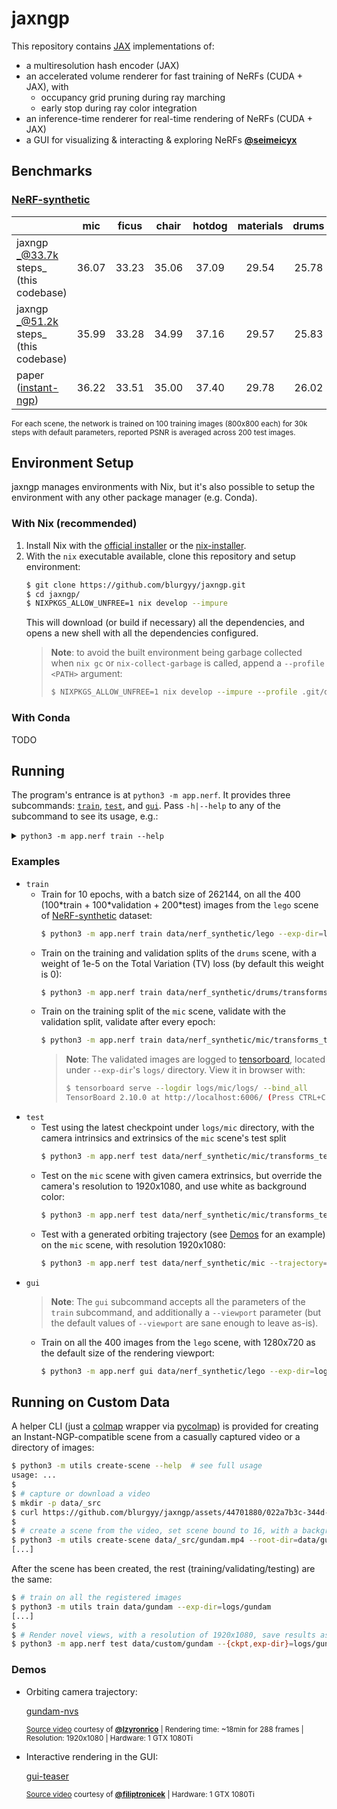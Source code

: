 jaxngp
======

This repository contains [JAX] implementations of:
* a multiresolution hash encoder (JAX)
* an accelerated volume renderer for fast training of NeRFs (CUDA + JAX), with
  * occupancy grid pruning during ray marching
  * early stop during ray color integration
* an inference-time renderer for real-time rendering of NeRFs (CUDA + JAX)
* a GUI for visualizing \& interacting \& exploring NeRFs **[@seimeicyx]**

Benchmarks
----------

### [NeRF-synthetic]

|                                            | mic   | ficus | chair | hotdog | materials | drums | ship  | lego  | average |
|:--- |:---:|:---:|:---:|:---:|:---:|:---:|:---:|:---:|:---:|
| jaxngp _@33.7k steps_ <br> (this codebase) | 36.07 | 33.23 | 35.06 | 37.09  | 29.54     | 25.78 | 30.93 | 36.08 | 32.973  |
| jaxngp _@51.2k steps_ <br> (this codebase) | 35.99 | 33.28 | 34.99 | 37.16  | 29.57     | 25.83 | 30.93 | 36.11 | 32.983  |
| paper ([instant-ngp])                      | 36.22 | 33.51 | 35.00 | 37.40  | 29.78     | 26.02 | 31.10 | 36.39 | 33.176  |

<sup>
For each scene, the network is trained on 100 training images (800x800 each) for 30k steps with
default parameters, reported PSNR is averaged across 200 test images.
</sup>

Environment Setup
-----------------

jaxngp manages environments with Nix, but it's also possible to setup the environment with any other package manager (e.g. Conda).

### With Nix (recommended)

1. Install Nix with the [official installer](https://nixos.org/download) or the [nix-installer](https://github.com/DeterminateSystems/nix-installer/releases).
2. With the `nix` executable available, clone this repository and setup environment:
   ```bash
   $ git clone https://github.com/blurgyy/jaxngp.git
   $ cd jaxngp/
   $ NIXPKGS_ALLOW_UNFREE=1 nix develop --impure
   ```
   This will download (or build if necessary) all the dependencies, and opens a new shell with all the dependencies configured.
   > **Note**: to avoid the built environment being garbage collected when `nix gc` or `nix-collect-garbage` is called, append a `--profile <PATH>` argument:
   > ```bash
   > $ NIXPKGS_ALLOW_UNFREE=1 nix develop --impure --profile .git/devshell.profile
   > ```

### With Conda

TODO

Running
-------

<!-- > **Note**: All the commands below are run after the environment has been setup. -->

The program's entrance is at `python3 -m app.nerf`.  It provides three subcommands: [`train`](./app/nerf/train.py), [`test`](./app/nerf/test.py), and [`gui`](./app/nerf/gui.py).  Pass `-h|--help` to any of the subcommand to see its usage, e.g.:

<details>
<summary>
  <code>python3 -m app.nerf train --help</code>
</summary>

```markdown
usage: __main__.py train [-h] --exp-dir PATH [--raymarch.diagonal-n-steps INT]
                         [--raymarch.perturb | --raymarch.no-perturb]
                         [--raymarch.density-grid-res INT] [--render.bg FLOAT FLOAT FLOAT]
                         [--render.random-bg | --render.no-random-bg]
                         [--scene.sharpness-threshold FLOAT] [--scene.world-scale FLOAT]
                         [--scene.resolution-scale FLOAT]
                         [--logging {DEBUG,INFO,WARN,WARNING,ERROR,CRITICAL}] [--seed INT]
                         [--summary | --no-summary] [--frames-val PATH [PATH ...]]
                         [--ckpt {None}|PATH] [--lr FLOAT] [--tv-scale FLOAT] [--bs INT]
                         [--n-epochs INT] [--n-batches INT] [--data-loop INT] [--validate-every INT]
                         [--keep INT] [--keep-every {None}|INT]
                         [--raymarch-eval.diagonal-n-steps INT]
                         [--raymarch-eval.perturb | --raymarch-eval.no-perturb]
                         [--raymarch-eval.density-grid-res INT] [--render-eval.bg FLOAT FLOAT FLOAT]
                         [--render-eval.random-bg | --render-eval.no-random-bg]
                         PATH [PATH ...]

╭─ positional arguments ───────────────────────────────────────────────────────────────────────────╮
│ PATH [PATH ...]         directories or transform.json files containing data for training         │
│                         (required)                                                               │
╰──────────────────────────────────────────────────────────────────────────────────────────────────╯
╭─ arguments ──────────────────────────────────────────────────────────────────────────────────────╮
│ -h, --help              show this help message and exit                                          │
│ --exp-dir PATH          experiment artifacts are saved under this directory (required)           │
│ --frames-val PATH [PATH ...]                                                                     │
│                         directories or transform.json files containing data for validation       │
│                         (default: )                                                              │
│ --ckpt {None}|PATH      if specified, continue training from this checkpoint (default: None)     │
╰──────────────────────────────────────────────────────────────────────────────────────────────────╯
╭─ raymarch arguments ─────────────────────────────────────────────────────────────────────────────╮
│ raymarching/rendering options during training                                                    │
│ ──────────────────────────────────────────────────────────────────────────────────────────────── │
│ --raymarch.diagonal-n-steps INT                                                                  │
│                         for calculating the length of a minimal ray marching step, the NGP paper │
│                         uses 1024 (appendix E.1) (default: 1024)                                 │
│ --raymarch.perturb, --raymarch.no-perturb                                                        │
│                         whether to fluctuate the first sample along the ray with a tiny          │
│                         perturbation (default: True)                                             │
│ --raymarch.density-grid-res INT                                                                  │
│                         resolution for the auxiliary density/occupancy grid, the NGP paper uses  │
│                         128 (appendix E.2) (default: 128)                                        │
╰──────────────────────────────────────────────────────────────────────────────────────────────────╯
╭─ render arguments ───────────────────────────────────────────────────────────────────────────────╮
│ raymarching/rendering options during training                                                    │
│ ──────────────────────────────────────────────────────────────────────────────────────────────── │
│ --render.bg FLOAT FLOAT FLOAT                                                                    │
│                         background color for transparent parts of the image, has no effect if    │
│                         `random_bg` is True (default: 1.0 1.0 1.0)                               │
│ --render.random-bg, --render.no-random-bg                                                        │
│                         ignore `bg` specification and use random color for transparent parts of  │
│                         the image (default: True)                                                │
╰──────────────────────────────────────────────────────────────────────────────────────────────────╯
╭─ scene arguments ────────────────────────────────────────────────────────────────────────────────╮
│ raymarching/rendering options during training                                                    │
│ ──────────────────────────────────────────────────────────────────────────────────────────────── │
│ --scene.sharpness-threshold FLOAT                                                                │
│                         images with sharpness lower than this value will be discarded (default:  │
│                         -1.0)                                                                    │
│ --scene.world-scale FLOAT                                                                        │
│                         scale both the scene's camera positions and bounding box with this       │
│                         factor (default: 1.0)                                                    │
│ --scene.resolution-scale FLOAT                                                                   │
│                         scale input images in case they are too large, camera intrinsics are     │
│                         also scaled to match the updated image resolution. (default: 1.0)        │
╰──────────────────────────────────────────────────────────────────────────────────────────────────╯
╭─ common arguments ───────────────────────────────────────────────────────────────────────────────╮
│ --logging {DEBUG,INFO,WARN,WARNING,ERROR,CRITICAL}                                               │
│                         log level (default: INFO)                                                │
│ --seed INT              random seed (default: 1000000007)                                        │
│ --summary, --no-summary                                                                          │
│                         display model information after model init (default: False)              │
╰──────────────────────────────────────────────────────────────────────────────────────────────────╯
╭─ train arguments ────────────────────────────────────────────────────────────────────────────────╮
│ training hyper parameters                                                                        │
│ ──────────────────────────────────────────────────────────────────────────────────────────────── │
│ --lr FLOAT              learning rate (default: 0.01)                                            │
│ --tv-scale FLOAT        scalar multiplied to total variation loss, set this to a positive value  │
│                         to enable calculation of TV loss (default: 0.0)                          │
│ --bs INT                batch size (default: 1048576)                                            │
│ --n-epochs INT          training epochs (default: 50)                                            │
│ --n-batches INT         batches per epoch (default: 1024)                                        │
│ --data-loop INT         loop within training data for this number of iterations, this helps      │
│                         reduce the effective dataloader overhead. (default: 1)                   │
│ --validate-every INT    will validate every `validate_every` epochs, set this to a large value   │
│                         to disable validation (default: 10)                                      │
│ --keep INT              number of latest checkpoints to keep (default: 1)                        │
│ --keep-every {None}|INT                                                                          │
│                         how many epochs should a new checkpoint to be kept (in addition to       │
│                         keeping the last `keep` checkpoints) (default: 8)                        │
╰──────────────────────────────────────────────────────────────────────────────────────────────────╯
╭─ raymarch-eval arguments ────────────────────────────────────────────────────────────────────────╮
│ raymarching/rendering options for validating during training                                     │
│ ──────────────────────────────────────────────────────────────────────────────────────────────── │
│ --raymarch-eval.diagonal-n-steps INT                                                             │
│                         for calculating the length of a minimal ray marching step, the NGP paper │
│                         uses 1024 (appendix E.1) (default: 1024)                                 │
│ --raymarch-eval.perturb, --raymarch-eval.no-perturb                                              │
│                         whether to fluctuate the first sample along the ray with a tiny          │
│                         perturbation (default: False)                                            │
│ --raymarch-eval.density-grid-res INT                                                             │
│                         resolution for the auxiliary density/occupancy grid, the NGP paper uses  │
│                         128 (appendix E.2) (default: 128)                                        │
╰──────────────────────────────────────────────────────────────────────────────────────────────────╯
╭─ render-eval arguments ──────────────────────────────────────────────────────────────────────────╮
│ raymarching/rendering options for validating during training                                     │
│ ──────────────────────────────────────────────────────────────────────────────────────────────── │
│ --render-eval.bg FLOAT FLOAT FLOAT                                                               │
│                         background color for transparent parts of the image, has no effect if    │
│                         `random_bg` is True (default: 0.0 0.0 0.0)                               │
│ --render-eval.random-bg, --render-eval.no-random-bg                                              │
│                         ignore `bg` specification and use random color for transparent parts of  │
│                         the image (default: False)                                               │
╰──────────────────────────────────────────────────────────────────────────────────────────────────╯
```

<sup>
  Above is just an example and might not reflect the state of the latest codebase.
</sup>
</details>

### Examples

* `train`
  * Train for 10 epochs, with a batch size of 262144, on all the 400 (100\*train + 100\*validation + 200\*test) images from the `lego` scene of [NeRF-synthetic] dataset:
    ```bash
    $ python3 -m app.nerf train data/nerf_synthetic/lego --exp-dir=logs/lego-trainvaltest --train.{n-epochs=10,bs=262144}
    ```
  * Train on the training and validation splits of the `drums` scene, with a weight of 1e-5 on the Total Variation (TV) loss (by default this weight is 0):
    ```bash
    $ python3 -m app.nerf train data/nerf_synthetic/drums/transforms_{train,val}.json --exp-dir=logs/drums-trainval --train.tv-scale=1e-5
    ```
  * Train on the training split of the `mic` scene, validate with the validation split, validate after every epoch:
    ```bash
    $ python3 -m app.nerf train data/nerf_synthetic/mic/transforms_train.json --frames-val=data/nerf_synthetic/mic/transforms_val.json --exp-dir=logs/mic --train.validate-every=1
    ```
    > **Note**: The validated images are logged to [tensorboard], located under `--exp-dir`'s `logs/` directory.  View it in browser with:
    > ```bash
    > $ tensorboard serve --logdir logs/mic/logs/ --bind_all
    > TensorBoard 2.10.0 at http://localhost:6006/ (Press CTRL+C to quit)
    > ```
* `test`
  * Test using the latest checkpoint under `logs/mic` directory, with the camera intrinsics and extrinsics of the `mic` scene's test split
    ```bash
    $ python3 -m app.nerf test data/nerf_synthetic/mic/transforms_test.json --ckpt=logs/mic/ --exp-dir=output
    ```
  * Test on the `mic` scene with given camera extrinsics, but override the camera's resolution to 1920x1080, and use white as background color:
    ```bash
    $ python3 -m app.nerf test data/nerf_synthetic/mic/transforms_test.json --ckpt=logs/mic/ --exp-dir=output --camera-override.{width=1920,height=1080} --render.bg 1 1 1
    ```
  * Test with a generated orbiting trajectory (see [Demos] for an example) on the `mic` scene, with resolution 1920x1080:
    ```bash
    $ python3 -m app.nerf test data/nerf_synthetic/mic --trajectory=orbit --ckpt=logs/mic/ --exp-dir=output --camera-override.{width=1920,height=1080}
    ```
* `gui`
  > **Note**: The `gui` subcommand accepts all the parameters of the `train` subcommand, and additionally a `--viewport` parameter (but the default values of `--viewport` are sane enough to leave as-is).
  * Train on all the 400 images from the `lego` scene, with 1280x720 as the default size of the rendering viewport:
    ```bash
    $ python3 -m app.nerf gui data/nerf_synthetic/lego --exp-dir=logs/gui-lego --viewport.{W=1280,H=720}
    ```

Running on Custom Data
----------------------

A helper CLI (just a [colmap] wrapper via [pycolmap]) is provided for creating an Instant-NGP-compatible scene from a casually captured video or a directory of images:

```bash
$ python3 -m utils create-scene --help  # see full usage
usage: ...
$
$ # capture or download a video
$ mkdir -p data/_src
$ curl https://github.com/blurgyy/jaxngp/assets/44701880/022a7b3c-344d-418f-aba0-0ccb9bfeb374 -Lo data/_src/gundam.mp4
$
$ # create a scene from the video, set scene bound to 16, with a background color model
$ python3 -m utils create-scene data/_src/gundam.mp4 --root-dir=data/gundam --matcher=Sequential --fps=5 --bound=16 --bg
[...]
```

After the scene has been created, the rest (training/validating/testing) are the same:

```bash
$ # train on all the registered images
$ python3 -m utils train data/gundam --exp-dir=logs/gundam
[...]
$
$ # Render novel views, with a resolution of 1920x1080, save results as images and a video (video shown below in the Demo section)
$ python3 -m app.nerf test data/custom/gundam --{ckpt,exp-dir}=logs/gundam --trajectory=orbit --camera-override.{width=1920,height=1080} --orbit.high=1 --save-as="video and images"
```

### Demos

* Orbiting camera trajectory:

  [gundam-nvs]

  <sup>[Source video][gundam-source] courtesy of **[@lzyronrico]** | Rendering time: \~18min for 288 frames | Resolution: 1920x1080 | Hardware: 1 GTX 1080Ti</sup>

* Interactive rendering in the GUI:

  [gui-teaser]

  <sup>[Source video][metasun-source] courtesy of **[@filiptronicek]** | Hardware: 1 GTX 1080Ti</sup>


[JAX]: <https://github.com/google/jax>
[instant-ngp]: <https://github.com/NVLabs/instant-ngp>
[colmap]: <https://github.com/colmap/colmap>
[pycolmap]: <https://github.com/colmap/pycolmap>
[tensorboard]: <https://github.com/tensorflow/tensorboard>

[@seimeicyx]: https://github.com/seimeicyx
[@lzyronrico]: https://github.com/lzyronrico
[@filiptronicek]: https://github.com/filiptronicek

[NeRF-synthetic]: <https://drive.google.com/drive/folders/1JDdLGDruGNXWnM1eqY1FNL9PlStjaKWi>

[gundam-source]: <https://github.com/blurgyy/jaxngp/assets/44701880/022a7b3c-344d-418f-aba0-0ccb9bfeb374>
[metasun-source]: <https://twitter.com/filiptronicek/status/1654894133801103360>

[gundam-nvs]: <https://github.com/blurgyy/jaxngp/assets/44701880/2ce8e57c-e179-469a-9ca2-10219fcba58d>
[gui-teaser]: <https://github.com/blurgyy/jaxngp/assets/44701880/b94dcd0f-a66d-404e-aee2-87f91ddf52fe>

[Demos]: <#demos>

